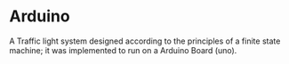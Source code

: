 # Arduino
A Traffic light system designed according to the principles of a finite state machine; it was implemented to run on a Arduino Board (uno).
